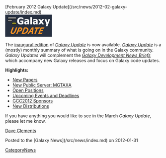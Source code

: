 <div class='newsItemHeader'>[February 2012 Galaxy Update](/src/news/2012-02-galaxy-update/index.md)</div>

<div class='right'><a href='/src/galaxy-updates/2012-02/index.md'><img src="/src/images/logos/GalaxyUpdate200.png" alt="Galaxy Updates" width=150 /></a></div>

The [inaugural edition](/src/galaxy-updates/2012-02/index.md) of *[Galaxy Update](/src/galaxy-updates/index.md)* is now available.  *[Galaxy Update](/src/galaxy-updates/index.md)* is a (mostly) monthly summary of what is going on in the Galaxy community.  *Galaxy Updates* will complement the *[Galaxy Development News Briefs](/src/docs/index.md)* which accompany new Galaxy releases and focus on Galaxy code updates.

**Highlights:**

* [New Papers](/src/galaxy-updates/2012-02/index.md#new-papers)
* [New Public Server: MGTAXA](/src/galaxy-updates/2012-02/index.md#new-public-server-mgtaxa)
* [Open Positions](/src/galaxy-updates/2012-02/index.md#whos-hiring)
* [Upcoming Events and Deadlines](/src/galaxy-updates/2012-02/index.md#upcoming-events-and-deadlines)
* [GCC2012 Sponsors](/src/galaxy-updates/2012-02/index.md#gcc2012-sponsors)
* [New Distributions](/src/galaxy-updates/2012-02/index.md#new-distributions)

If you have anything you would like to see in the March *Galaxy Update*, please let me know.

[Dave Clements](/src/dave-clements/index.md)

<div class='newsItemFooter'>Posted to the [Galaxy News](/src/news/index.md) on 2012-01-31</div>

[CategoryNews](/src/category-news/index.md)
